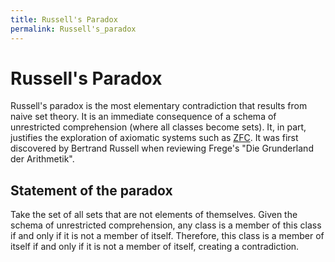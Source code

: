 ```yaml
---
title: Russell's Paradox
permalink: Russell's_paradox
---
```

# Russell's Paradox











  
Russell's paradox is the most elementary contradiction that results from
naive set theory. It is an immediate consequence of a schema of
unrestricted comprehension (where all classes become sets). It, in part,
justifies the exploration of axiomatic systems such as
[ZFC](ZFC "ZFC"). It was
first discovered by Bertrand Russell when reviewing Frege's "Die
Grunderland der Arithmetik".

## Statement of the paradox

Take the set of all sets that are not elements of themselves. Given the
schema of unrestricted comprehension, any class is a member of this
class if and only if it is not a member of itself. Therefore, this class
is a member of itself if and only if it is not a member of itself,
creating a contradiction.


